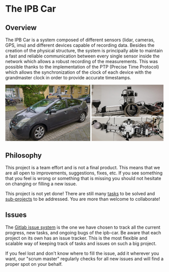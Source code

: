 <!-- DOCTOC SKIP -->

# The IPB Car

## Overview

The IPB Car is a system composed of different sensors (lidar, cameras, GPS,
imu) and different devices capable of recording data. Besides the creation of
the physical structure, the system is principally able to maintain a fast and
reliable communication between every single sensor inside the network which
allows a robust recording of the measurements. This was possible thanks to the
implementation of the PTP (Precise Time Protocol) which allows the
synchronization of the clock of each device with the grandmaster clock in
order to provide accurate timestamps.

<img alt="IPB car Mounter" src="uploads/ipb-car-mounted-0.1.jpeg" width="53%">
<img alt="IPB car Body" src="uploads/ipb-car-body-0.2.png" width="44.8%">

## Philosophy

This project is a team effort and is not a final product. This means that we are all open to improvements, suggestions, fixes, etc. If you see something that you feel is wrong or something that is missing you should not hesitate on changing or filling a new issue.

This project is not yet done! There are still many [tasks](https://gitlab.ipb.uni-bonn.de/groups/ipb-team/robots/ipb-car/-/issues) to be solved and [sub-projects](Project-Propossals) to be addressed. You are more than welcome to collaborate!

## Issues

The [Gitlab issue system](https://gitlab.ipb.uni-bonn.de/groups/ipb-team/robots/ipb-car/-/issues) is the one we have chosen to track all the current progress, new tasks, and ongoing bugs of the ipb-car. Be aware that each project on its own has an issue tracker. This is the most flexible and scalable way of keeping track of tasks and issues on such a big project.

If you feel lost and don't know where to fill the issue, add it wherever you want, our "scrum master" regularly checks for all new issues and will find a proper spot on your behalf.
